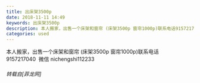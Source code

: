 ```yaml
---
title: 出床架3500p
date: 2018-11-11 14:49
keywords: 出床架3500p
description: 本人搬家，出售一个床架和窗帘 (床架3500p 窗帘1000p)联系电话9157217040  微信 nichengshi112233
categories: used
---
```

<td class="t_f" id="postmessage_2255884">

本人搬家，出售一个床架和窗帘 (床架3500p 窗帘1000p)联系电话9157217040  微信 nichengshi112233</td>
###### 转载自[菲龙网]